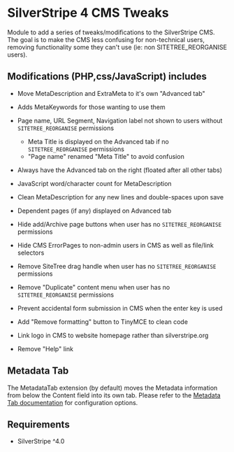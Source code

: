 # SilverStripe 4 CMS Tweaks
Module to add a series of tweaks/modifications to the SilverStripe CMS.
The goal is to make the CMS less confusing for non-technical users, removing
functionality some they can't use (ie: non SITETREE_REORGANISE users).

## Modifications (PHP,css/JavaScript) includes
- Move MetaDescription and ExtraMeta to it's own "Advanced tab"
- Adds MetaKeywords for those wanting to use them
- Page name, URL Segment, Navigation label not shown to users without `SITETREE_REORGANISE` permissions
  - Meta Title is displayed on the Advanced tab if no `SITETREE_REORGANISE` permissions
  - "Page name" renamed "Meta Title" to avoid confusion

- Always have the Advanced tab on the right (floated after all other tabs)
- JavaScript word/character count for MetaDescription
- Clean MetaDescription for any new lines and double-spaces upon save
- Dependent pages (if any) displayed on Advanced tab
- Hide add/Archive page buttons when user has no `SITETREE_REORGANISE` permissions
- Hide CMS ErrorPages to non-admin users in CMS as well as file/link selectors
- Remove SiteTree drag handle when user has no `SITETREE_REORGANISE` permissions
- Remove "Duplicate" content menu when user has no `SITETREE_REORGANISE` permissions
- Prevent accidental form submission in CMS when the enter key is used
- Add "Remove formatting" button to TinyMCE to clean code
- Link logo in CMS to website homepage rather than silverstripe.org
- Remove "Help" link

## Metadata Tab
The MetadataTab extension (by default) moves the Metadata information from below the Content field into its own tab.
Please refer to the [Metadata Tab documentation](docs/en/MetadataTab.md) for configuration options.

## Requirements
- SilverStripe ^4.0
